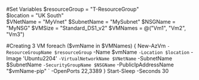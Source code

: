 #Set Variables 
$resourceGroup = "T-ResourceGroup"              
$location = "UK South"  
$VNetName = "MyVnet"
$SubnetName = "MySubnet"
$NSGName = "MyNSG"
$VMSize = "Standard_DS1_v2"
$VMNames = @("Vm1", "Vm2", "Vm3")

#Creating 3 VM 
foreach ($vmName in $VMNames) {
    New-AzVm `
        -ResourceGroupName $resourceGroup `
        -Name $vmName `
        -Location $location `
        -Image 'Ubuntu2204' `
        -VirtualNetworkName $VNetName `
        -SubnetName $SubnetName `
        -SecurityGroupName $NSGName `
        -PublicIpAddressName "$vmName-pip" `
        -OpenPorts 22,3389
}
    Start-Sleep -Seconds 30
